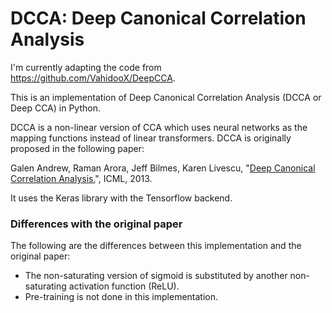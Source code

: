 # DCCA: Deep Canonical Correlation Analysis

I'm currently adapting the code from https://github.com/VahidooX/DeepCCA.

This is an implementation of Deep Canonical Correlation Analysis (DCCA or Deep CCA) in Python.

DCCA is a non-linear version of CCA which uses neural networks as the mapping functions instead of linear transformers. DCCA is originally proposed in the following paper:

Galen Andrew, Raman Arora, Jeff Bilmes, Karen Livescu, "[Deep Canonical Correlation Analysis.](http://www.jmlr.org/proceedings/papers/v28/andrew13.pdf)", ICML, 2013.

It uses the Keras library with the Tensorflow backend.

### Differences with the original paper
The following are the differences between this implementation and the original paper:

 * The non-saturating version of sigmoid is substituted by another non-saturating activation function (ReLU).
 * Pre-training is not done in this implementation. 

